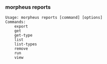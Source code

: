 ### morpheus reports

```
Usage: morpheus reports [command] [options]
Commands:
	export
	get
	get-type
	list
	list-types
	remove
	run
	view
```
